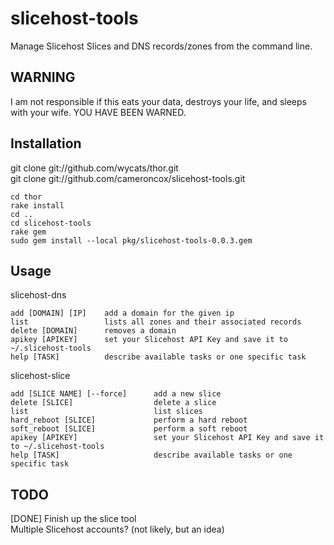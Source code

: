 # slicehost-tools

Manage Slicehost Slices and DNS records/zones from the command line. 

## WARNING

I am not responsible if this eats your data, destroys your life, and sleeps with your wife. YOU HAVE BEEN WARNED.

## Installation

git clone git://github.com/wycats/thor.git  
git clone git://github.com/cameroncox/slicehost-tools.git  

    cd thor
    rake install
    cd ..
    cd slicehost-tools
    rake gem
    sudo gem install --local pkg/slicehost-tools-0.0.3.gem

## Usage

slicehost-dns

    add [DOMAIN] [IP]    add a domain for the given ip
    list                 lists all zones and their associated records
    delete [DOMAIN]      removes a domain
    apikey [APIKEY]      set your Slicehost API Key and save it to ~/.slicehost-tools
    help [TASK]          describe available tasks or one specific task

slicehost-slice

    add [SLICE NAME] [--force]      add a new slice
    delete [SLICE]                  delete a slice
    list                            list slices
    hard_reboot [SLICE]             perform a hard reboot
    soft_reboot [SLICE]             perform a soft reboot
    apikey [APIKEY]                 set your Slicehost API Key and save it to ~/.slicehost-tools
    help [TASK]                     describe available tasks or one specific task


## TODO

[DONE] Finish up the slice tool  
Multiple Slicehost accounts? (not likely, but an idea)         
